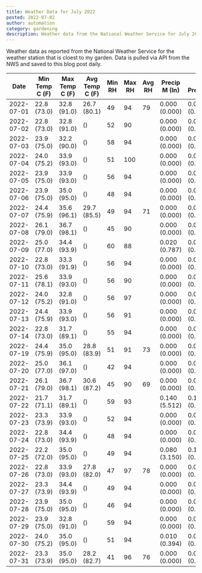 ```yaml
---
title: Weather Data for July 2022
posted: 2022-07-02
author: automation
category: gardening
description: Weather data from the National Weather Service for July 2022
---
```


Weather data as reported from the National Weather Service for the weather station 
that is cloest to my garden. Data is pulled via API from the NWS and saved to this 
blog post daily.

|Date|Min Temp C (F)|Max Temp C (F)|Avg Temp C (F)|Min RH|Max RH|Avg RH|Precip M (In)|Avg Precip/Hr|
|---|---|---|---|---|---|---|---|---|
|2022-07-01|22.8 (73.0)|32.8 (91.0)|26.7 (80.1)|49|94|79|0.000 (0.000)|0.000 (0.000)|
|2022-07-02|22.8 (73.0)|32.8 (91.0)| ()|52|90||0.000 (0.000)|0.000 (0.000)|
|2022-07-03|23.9 (75.0)|32.2 (90.0)| ()|58|94||0.000 (0.000)|0.000 (0.000)|
|2022-07-04|24.0 (75.2)|33.9 (93.0)| ()|51|100||0.000 (0.000)|0.000 (0.000)|
|2022-07-05|23.9 (75.0)|33.9 (93.0)| ()|56|94||0.000 (0.000)|0.000 (0.000)|
|2022-07-06|23.9 (75.0)|35.0 (95.0)| ()|48|94||0.000 (0.000)|0.000 (0.000)|
|2022-07-07|24.4 (75.9)|35.6 (96.1)|29.7 (85.5)|49|94|71|0.000 (0.000)|0.000 (0.000)|
|2022-07-08|26.1 (79.0)|36.7 (98.1)| ()|45|90||0.000 (0.000)|0.000 (0.000)|
|2022-07-09|25.0 (77.0)|34.4 (93.9)| ()|60|88||0.020 (0.787)|0.020 (0.020)|
|2022-07-10|22.8 (73.0)|33.3 (91.9)| ()|56|94||0.000 (0.000)|0.000 (0.000)|
|2022-07-11|25.6 (78.1)|33.9 (93.0)| ()|56|90||0.000 (0.000)|0.000 (0.000)|
|2022-07-12|24.0 (75.2)|32.8 (91.0)| ()|56|97||0.000 (0.000)|0.000 (0.000)|
|2022-07-13|24.4 (75.9)|33.9 (93.0)| ()|56|91||0.000 (0.000)|0.000 (0.000)|
|2022-07-14|22.8 (73.0)|31.7 (89.1)| ()|55|94||0.000 (0.000)|0.000 (0.000)|
|2022-07-19|24.4 (75.9)|35.0 (95.0)|28.8 (83.9)|51|91|73|0.000 (0.000)|0.000 (0.000)|
|2022-07-20|25.0 (77.0)|36.1 (97.0)| ()|42|94||0.000 (0.000)|0.000 (0.000)|
|2022-07-21|26.1 (79.0)|36.7 (98.1)|30.6 (87.2)|45|90|69|0.000 (0.000)|0.000 (0.000)|
|2022-07-22|21.7 (71.1)|31.7 (89.1)| ()|59|93||0.140 (5.512)|0.117 (0.117)|
|2022-07-23|23.3 (73.9)|33.9 (93.0)| ()|52|94||0.000 (0.000)|0.000 (0.000)|
|2022-07-24|22.8 (73.0)|34.4 (93.9)| ()|48|94||0.000 (0.000)|0.000 (0.000)|
|2022-07-25|22.2 (72.0)|35.0 (95.0)| ()|49|94||0.080 (3.150)|0.105 (0.105)|
|2022-07-26|22.8 (73.0)|33.9 (93.0)|27.8 (82.0)|47|97|78|0.000 (0.000)|0.000 (0.000)|
|2022-07-27|23.3 (73.9)|34.4 (93.9)| ()|49|94||0.000 (0.000)|0.000 (0.000)|
|2022-07-28|23.9 (75.0)|35.0 (95.0)| ()|46|94||0.000 (0.000)|0.000 (0.000)|
|2022-07-29|23.9 (75.0)|32.8 (91.0)| ()|59|94||0.000 (0.000)|0.000 (0.000)|
|2022-07-30|24.0 (75.2)|35.0 (95.0)| ()|51|94||0.010 (0.394)|0.013 (0.013)|
|2022-07-31|23.3 (73.9)|35.0 (95.0)|28.2 (82.7)|41|96|76|0.000 (0.000)|0.000 (0.000)|
